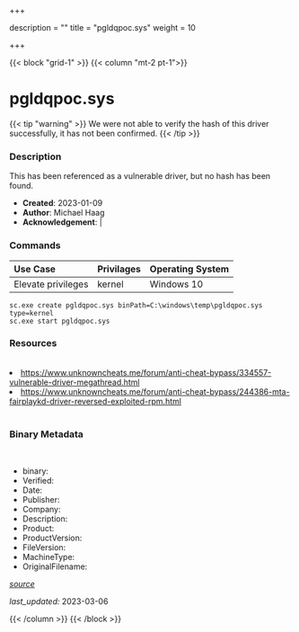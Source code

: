+++

description = ""
title = "pgldqpoc.sys"
weight = 10

+++


{{< block "grid-1" >}}
{{< column "mt-2 pt-1">}}




# pgldqpoc.sys 


{{< tip "warning" >}}
We were not able to verify the hash of this driver successfully, it has not been confirmed.
{{< /tip >}}




### Description


This has been referenced as a vulnerable driver, but no hash has been found.


- **Created**: 2023-01-09
- **Author**: Michael Haag
- **Acknowledgement**:  | [](https://twitter.com/)

### Commands

| Use Case | Privilages | Operating System | 
|:---- | ---- | ---- |
| Elevate privileges | kernel | Windows 10 |

```
sc.exe create pgldqpoc.sys binPath=C:\windows\temp\pgldqpoc.sys type=kernel
sc.exe start pgldqpoc.sys
```

### Resources
<br>


<li><a href="https://www.unknowncheats.me/forum/anti-cheat-bypass/334557-vulnerable-driver-megathread.html">https://www.unknowncheats.me/forum/anti-cheat-bypass/334557-vulnerable-driver-megathread.html</a></li>

<li><a href="https://www.unknowncheats.me/forum/anti-cheat-bypass/244386-mta-fairplaykd-driver-reversed-exploited-rpm.html">https://www.unknowncheats.me/forum/anti-cheat-bypass/244386-mta-fairplaykd-driver-reversed-exploited-rpm.html</a></li>


<br>


### Binary Metadata
<br>



- binary: 
- Verified: 
- Date: 
- Publisher: 
- Company: 
- Description: 
- Product: 
- ProductVersion: 
- FileVersion: 
- MachineType: 
- OriginalFilename: 

[*source*](https://github.com/magicsword-io/LOLDrivers/tree/main/yaml/pgldqpoc.sys.yml)

*last_updated:* 2023-03-06


{{< /column >}}
{{< /block >}}
